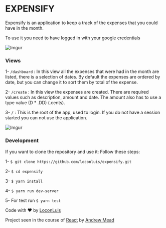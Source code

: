 # EXPENSIFY

Expensify is an application to keep a track of the expenses that you could have in the month.

To use it you need to have logged in with your google credentials

![Imgur](https://i.imgur.com/ZHm1zKT.png)

### Views
1- `/dashboard` : In this view all the expenses that were had in the month are listed, there is a selection of dates. By default the expenses are ordered by date, but you can change it to sort them by total of the expense.

2- `/create` : In this view the expenses are created. There are required values such as description, amount and date. The amount also has to use a type value (D * .DD) (.cents).

3- `/` : This is the root of the app, used to login. If you do not have a session started you can not use the application.

![Imgur](https://i.imgur.com/nCVrvqn.png)

### Development
If you want to clone the repository and use it:
Follow these steps:

1- `$ git clone https://github.com/loconluis/expensify.git`

2- `$ cd expensify`

3- `$ yarn install`

4- `$ yarn run dev-server`

5- For test run `$ yarn test`


Code with ♥ by [LoconLuis](https://twitter.com/loconluis)

Project seen in the course of [React](https://mead.io/) by [Andrew Mead](https://twitter.com/andrew_j_mead)